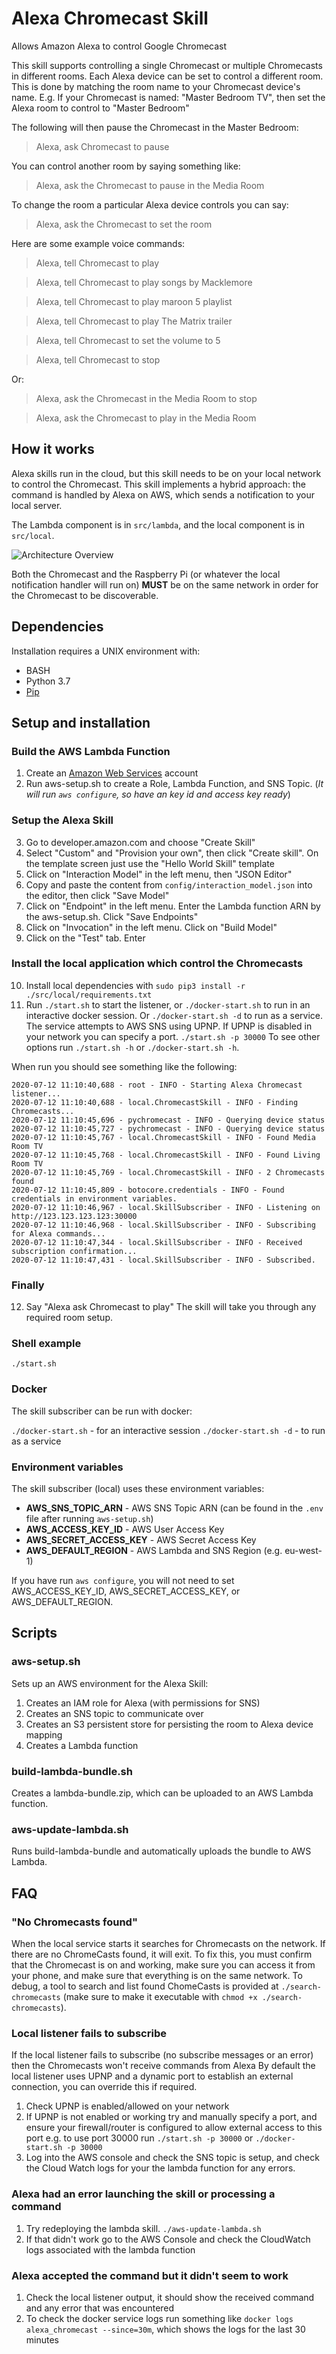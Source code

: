 # Alexa Chromecast Skill

Allows Amazon Alexa to control Google Chromecast

This skill supports controlling a single Chromecast or multiple Chromecasts in different rooms.
Each Alexa device can be set to control a different room. This is done by matching the room name to your Chromecast device's name.
E.g. If your Chromecast is named: "Master Bedroom TV", then set the Alexa room to control to "Master Bedroom"

The following will then pause the Chromecast in the Master Bedroom: 
> Alexa, ask Chromecast to pause

You can control another room by saying something like:
> Alexa, ask the Chromecast to pause in the Media Room

To change the room a particular Alexa device controls you can say:
> Alexa, ask the Chromecast to set the room

Here are some example voice commands:

> Alexa, tell Chromecast to play

> Alexa, tell Chromecast to play songs by Macklemore

> Alexa, tell Chromecast to play maroon 5 playlist

> Alexa, tell Chromecast to play The Matrix trailer

> Alexa, tell Chromecast to set the volume to 5

> Alexa, tell Chromecast to stop

Or:

> Alexa, ask the Chromecast in the Media Room to stop

> Alexa, ask the Chromecast to play in the Media Room

## How it works

Alexa skills run in the cloud, but this skill needs to be on your local network to control the Chromecast.
This skill implements a hybrid approach: the command is handled by Alexa on AWS, which sends a notification to your local server.

The Lambda component is in `src/lambda`, and the local component is in `src/local`.

![Architecture Overview](docs/diagram.jpg "Architecture Overview")

Both the Chromecast and the Raspberry Pi (or whatever the local notification handler will run on) **MUST** be on the same network in order for the Chromecast to be discoverable.

## Dependencies

Installation requires a UNIX environment with:

- BASH
- Python 3.7
- [Pip](https://pip.pypa.io/en/stable/installing/)

## Setup and installation

### Build the AWS Lambda Function
1. Create an [Amazon Web Services](http://aws.amazon.com/) account
2. Run aws-setup.sh to create a Role, Lambda Function, and SNS Topic. (*It will run `aws configure`, so have an key id and access key ready*)
### Setup the Alexa Skill
3. Go to developer.amazon.com and choose "Create Skill"
4. Select "Custom" and "Provision your own", then click "Create skill". On the template screen just use the "Hello World Skill" template
5. Click on "Interaction Model" in the left menu, then "JSON Editor"
6. Copy and paste the content from `config/interaction_model.json` into the editor, then click "Save Model"
7. Click on "Endpoint" in the left menu. Enter the Lambda function ARN by the aws-setup.sh. Click "Save Endpoints"
8. Click on "Invocation" in the left menu. Click on "Build Model"
9. Click on the "Test" tab. Enter 
### Install the local application which control the Chromecasts
10. Install local dependencies with `sudo pip3 install -r ./src/local/requirements.txt`
11. Run `./start.sh` to start the listener, or `./docker-start.sh` to run in an interactive docker session. Or `./docker-start.sh -d` to run as a service.
The service attempts to AWS SNS using UPNP. If UPNP is disabled in your network you can specify a port. `./start.sh -p 30000`
To see other options run `./start.sh -h` or `./docker-start.sh -h`.

When run you should see something like the following:
```
2020-07-12 11:10:40,688 - root - INFO - Starting Alexa Chromecast listener...
2020-07-12 11:10:40,688 - local.ChromecastSkill - INFO - Finding Chromecasts...
2020-07-12 11:10:45,696 - pychromecast - INFO - Querying device status
2020-07-12 11:10:45,727 - pychromecast - INFO - Querying device status
2020-07-12 11:10:45,767 - local.ChromecastSkill - INFO - Found Media Room TV
2020-07-12 11:10:45,768 - local.ChromecastSkill - INFO - Found Living Room TV
2020-07-12 11:10:45,769 - local.ChromecastSkill - INFO - 2 Chromecasts found
2020-07-12 11:10:45,809 - botocore.credentials - INFO - Found credentials in environment variables.
2020-07-12 11:10:46,967 - local.SkillSubscriber - INFO - Listening on http://123.123.123.123:30000
2020-07-12 11:10:46,968 - local.SkillSubscriber - INFO - Subscribing for Alexa commands...
2020-07-12 11:10:47,344 - local.SkillSubscriber - INFO - Received subscription confirmation...
2020-07-12 11:10:47,431 - local.SkillSubscriber - INFO - Subscribed.
```
### Finally
12. Say "Alexa ask Chromecast to play"
The skill will take you through any required room setup.

### Shell example

  `./start.sh`

### Docker

The skill subscriber can be run with docker:

`./docker-start.sh` - for an interactive session
`./docker-start.sh -d` - to run as a service

### Environment variables

The skill subscriber (local) uses these environment variables:

- **AWS_SNS_TOPIC_ARN** - AWS SNS Topic ARN (can be found in the `.env` file after running `aws-setup.sh`)
- **AWS_ACCESS_KEY_ID** - AWS User Access Key
- **AWS_SECRET_ACCESS_KEY** - AWS Secret Access Key
- **AWS_DEFAULT_REGION** - AWS Lambda and SNS Region (e.g. eu-west-1)

If you have run `aws configure`, you will not need to set AWS_ACCESS_KEY_ID, AWS_SECRET_ACCESS_KEY, or AWS_DEFAULT_REGION.

## Scripts

### aws-setup.sh

Sets up an AWS environment for the Alexa Skill:

1. Creates an IAM role for Alexa (with permissions for SNS)
2. Creates an SNS topic to communicate over
3. Creates an S3 persistent store for persisting the room to Alexa device mapping 
4. Creates a Lambda function

### build-lambda-bundle.sh

Creates a lambda-bundle.zip, which can be uploaded to an AWS Lambda function.

### aws-update-lambda.sh

Runs build-lambda-bundle and automatically uploads the bundle to AWS Lambda.


## FAQ

### "No Chromecasts found"
When the local service starts it searches for Chromecasts on the network. If there are no ChromeCasts found, it will exit.
To fix this, you must confirm that the Chromecast is on and working, make sure you can access it from your phone, and make sure that everything is on the same network.
To debug, a tool to search and list found ChomeCasts is provided at `./search-chromecasts` (make sure to make it executable with `chmod +x ./search-chromecasts`).

### Local listener fails to subscribe
If the local listener fails to subscribe (no subscribe messages or an error) then the Chromecasts won't receive commands from Alexa
By default the local listener uses UPNP and a dynamic port to establish an external connection, you can override this if required.
1. Check UPNP is enabled/allowed on your network
2. If UPNP is not enabled or working try and manually specify a port, and ensure your firewall/router is configured to allow external access to this port
e.g. to use port 30000 run `./start.sh -p 30000` or `./docker-start.sh -p 30000`
3. Log into the AWS console and check the SNS topic is setup, and check the Cloud Watch logs for your the lambda function for any errors.

### Alexa had an error launching the skill or processing a command
1. Try redeploying the lambda skill. `./aws-update-lambda.sh`
2. If that didn't work go to the AWS Console and check the CloudWatch logs associated with the lambda function

### Alexa accepted the command but it didn't seem to work
1. Check the local listener output, it should show the received command and any error that was encountered
2. To check the docker service logs run something like `docker logs alexa_chromecast --since=30m`, which shows the logs for the last 30 minutes
